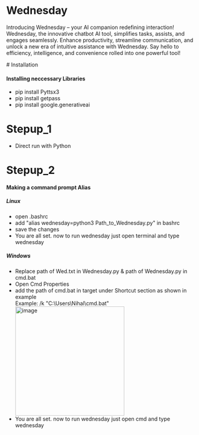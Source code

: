 # Wednesday
<p>
  Introducing Wednesday – your AI companion redefining interaction! Wednesday, the innovative chatbot AI tool, simplifies tasks, assists, and engages seamlessly. Enhance productivity, streamline communication, and unlock a new era of intuitive assistance with Wednesday. Say hello to efficiency, intelligence, and convenience rolled into one powerful tool!
</p>
# Installation
<h4>Installing neccessary Libraries</h4>
<ul>
  <li>pip install Pyttsx3</li>
  <li>pip install getpass</li>
  <li>pip install google.generativeai</li>
</ul>

# Stepup_1
<ul>
  <li>Direct run with Python</li>
</ul>

# Stepup_2
<h4>Making a command prompt Alias</h4>
<h5>Linux</h5>
<ul>
  <li>open .bashrc</li>
  <li>add "alias wednesday=python3 Path_to_Wednesday.py" in bashrc</li>
  <li>save the changes</li>
  <li>You are all set. now to run wednesday just open terminal and type wednesday</li>
</ul>
<h5>Windows</h5>
<ul>
  <li>Replace path of Wed.txt in Wednesday.py & path of Wednesday.py in cmd.bat</li>
  <li>Open Cmd Properties</li>
  <li>add the path of cmd.bat in target under Shortcut section as shown in example<br>
    Example: /k "C:\Users\Nihal\cmd.bat"  </li>
  <img width="289" alt="image" src="https://github.com/nihalawasthi/Wednesday/assets/137594290/b9e4a868-bc70-43f9-bb66-720e0c21932f">
  <li>You are all set. now to run wednesday just open cmd and type wednesday</li>
</ul>
